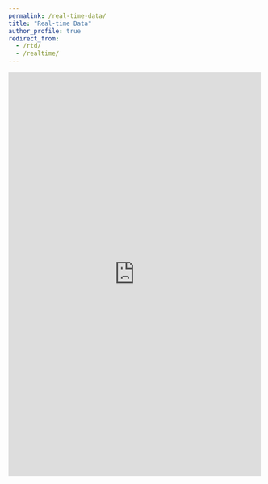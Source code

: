 ```yaml
---
permalink: /real-time-data/
title: "Real-time Data"
author_profile: true
redirect_from:
  - /rtd/
  - /realtime/
---
```


<iframe width="500" height="800" style="border:0" src="https://docs.google.com/spreadsheets/d/e/2PACX-1vRxtp4L0x3Suu54Ca7y8oSYl1KgI9lzZwd1QmXW14oItENINND_zXm4C324nTyXAyLG2bVfFzxT06Um/pubhtml?widget=false&amp;headers=false">Sorry, your browser does not seem to support this iframe</iframe>
